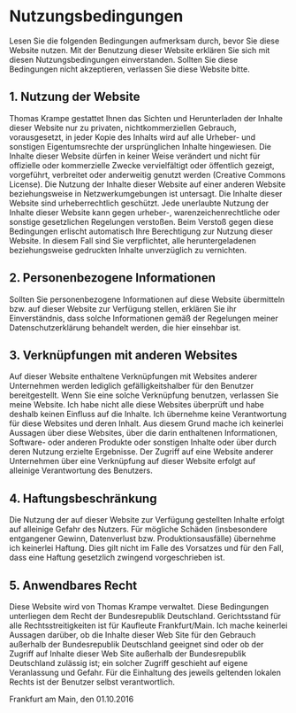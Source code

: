 
# Nutzungsbedingungen

Lesen Sie die folgenden Bedingungen aufmerksam durch, bevor Sie diese Website nutzen. Mit der Benutzung dieser Website erklären Sie sich mit diesen Nutzungsbedingungen einverstanden. Sollten Sie diese Bedingungen nicht akzeptieren, verlassen Sie diese Website bitte.

## 1. Nutzung der Website

Thomas Krampe gestattet Ihnen das Sichten und Herunterladen der Inhalte dieser Website nur zu privaten, nichtkommerziellen Gebrauch, vorausgesetzt, in jeder Kopie des Inhalts wird auf alle Urheber- und sonstigen Eigentumsrechte der ursprünglichen Inhalte hingewiesen. Die Inhalte dieser Website dürfen in keiner Weise verändert und nicht für offizielle oder kommerzielle Zwecke vervielfältigt oder öffentlich gezeigt, vorgeführt, verbreitet oder anderweitig genutzt werden (Creative Commons License). Die Nutzung der Inhalte dieser Website auf einer anderen Website beziehungsweise in Netzwerkumgebungen ist untersagt. Die Inhalte dieser Website sind urheberrechtlich geschützt. Jede unerlaubte Nutzung der Inhalte dieser Website kann gegen urheber-, warenzeichenrechtliche oder sonstige gesetzlichen Regelungen verstoßen. Beim Verstoß gegen diese Bedingungen erlischt automatisch Ihre Berechtigung zur Nutzung dieser Website. In diesem Fall sind Sie verpflichtet, alle heruntergeladenen beziehungsweise gedruckten Inhalte unverzüglich zu vernichten.

## 2. Personenbezogene Informationen

Sollten Sie personenbezogene Informationen auf diese Website übermitteln bzw. auf dieser Website zur Verfügung stellen, erklären Sie ihr Einverständnis, dass solche Informationen gemäß der Regelungen meiner Datenschutzerklärung behandelt werden, die hier einsehbar ist.

## 3. Verknüpfungen mit anderen Websites

Auf dieser Website enthaltene Verknüpfungen mit Websites anderer Unternehmen werden lediglich gefälligkeitshalber für den Benutzer bereitgestellt. Wenn Sie eine solche Verknüpfung benutzen, verlassen Sie meine Website. Ich habe nicht alle diese Websites überprüft und habe deshalb keinen Einfluss auf die Inhalte. Ich übernehme keine Verantwortung für diese Websites und deren Inhalt. Aus diesem Grund mache ich keinerlei Aussagen über diese Websites, über die darin enthaltenen Informationen, Software- oder anderen Produkte oder sonstigen Inhalte oder über durch deren Nutzung erzielte Ergebnisse. Der Zugriff auf eine Website anderer Unternehmen über eine Verknüpfung auf dieser Website erfolgt auf alleinige Verantwortung des Benutzers.

## 4. Haftungsbeschränkung

Die Nutzung der auf dieser Website zur Verfügung gestellten Inhalte erfolgt auf alleinige Gefahr des Nutzers. Für mögliche Schäden (insbesondere entgangener Gewinn, Datenverlust bzw. Produktionsausfälle) übernehme ich keinerlei Haftung. Dies gilt nicht im Falle des Vorsatzes und für den Fall, dass eine Haftung gesetzlich zwingend vorgeschrieben ist.

## 5. Anwendbares Recht

Diese Website wird von Thomas Krampe verwaltet. Diese Bedingungen unterliegen dem Recht der Bundesrepublik Deutschland. Gerichtsstand für alle Rechtsstreitigkeiten ist für Kaufleute Frankfurt/Main. Ich mache keinerlei Aussagen darüber, ob die Inhalte dieser Web Site für den Gebrauch außerhalb der Bundesrepublik Deutschland geeignet sind oder ob der Zugriff auf Inhalte dieser Web Site außerhalb der Bundesrepublik Deutschland zulässig ist; ein solcher Zugriff geschieht auf eigene Veranlassung und Gefahr. Für die Einhaltung des jeweils geltenden lokalen Rechts ist der Benutzer selbst verantwortlich.

Frankfurt am Main, den 01.10.2016
